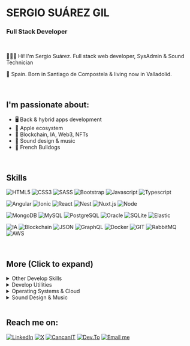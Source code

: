 
# SERGIO SUÁREZ GIL

### Full Stack Developer

</br>

👨🏻‍💻 Hi! I'm Sergio Suárez. Full stack web developer, SysAdmin & Sound Technician

📍 Spain. Born in Santiago de Compostela & living now in Valladolid.

</br>

## I'm passionate about:

- 🖥 Back & hybrid apps development
- 📱 Apple ecosystem
- 🧾 Blockchain, IA, Web3, NFTs
- 🎵 Sound design & music  
- 🐶 French Bulldogs

</br>

## Skills

![HTML5](https://img.shields.io/badge/-HTML5-%23E44D27?style=flat-square&logo=html5&logoColor=ffffff)
![CSS3](https://img.shields.io/badge/-CSS3-%230391cb?style=flat-square&logo=css3&logoColor=ffffff)
![SASS](https://img.shields.io/badge/-SASS-%23bf6190?style=flat-square&logo=sass&logoColor=ffffff)
![Bootstrap](https://img.shields.io/badge/-Bootstrap-%23563173?style=flat-square&logo=bootstrap&logoColor=ffffff)
![Javascript](https://img.shields.io/badge/-JavaScript-%23efd81e?style=flat-square&logo=JavaScript&logoColor=ffffff)
![Typescript](https://img.shields.io/badge/-Typescript-%233972c8?style=flat-square&logo=Typescript&logoColor=ffffff)

![Angular](https://img.shields.io/badge/-Angular-%23d70330?style=flat-square&logo=Angular&logoColor=ffffff)
![Ionic](https://img.shields.io/badge/-Ionic-%234c8aef?style=flat-square&logo=Ionic&logoColor=ffffff)
![React](https://img.shields.io/badge/-React-%235dcceb?style=flat-square&logo=React&logoColor=ffffff)
![Nest](https://img.shields.io/badge/-Nestjs-%23d70330?style=flat-square&logo=Nestjs&logoColor=ffffff)
![Nuxt.js](https://img.shields.io/badge/-Nuxt.js-%2300C58E?style=flat-square&logo=nuxt.js&logoColor=ffffff)
![Node](https://img.shields.io/badge/-Node-%237ec729?style=flat-square&logo=Node.js&logoColor=ffffff)

![MongoDB](https://img.shields.io/badge/-MongoDB-%233f2e1e?style=flat-square&logo=mongodb&logoColor=ffffff)
![MySQL](https://img.shields.io/badge/-MySQL-%23015e85?style=flat-square&logo=mysql&logoColor=ffffff)
![PostgreSQL](https://img.shields.io/badge/-PostgreSQL-%232f5e8e?style=flat-square&logo=postgresql&logoColor=ffffff)
![Oracle](https://img.shields.io/badge/-Oracle-%23e21921?style=flat-square&logo=oracle&logoColor=ffffff)
![SQLite](https://img.shields.io/badge/-SQLite-%233394d0?style=flat-square&logo=SQLite&logoColor=ffffff)
![Elastic](https://img.shields.io/badge/-Elastic-%2300AFAA?style=flat-square&logo=elastic&logoColor=ffffff)

![IA](https://img.shields.io/badge/-AI-%237C3AED?style=flat-square&logo=ai&logoColor=ffffff)
![Blockchain](https://img.shields.io/badge/-Blockchain-%2300CED1?style=flat-square&logo=blockchain&logoColor=ffffff)
![JSON](https://img.shields.io/badge/-JSON-%23363636?style=flat-square&logo=JSON&logoColor=ffffff)
![GraphQL](https://img.shields.io/badge/-Graphql-%23da0593?style=flat-square&logo=Graphql&logoColor=ffffff)
![Docker](https://img.shields.io/badge/-Docker-%230d97e4?style=flat-square&logo=Docker&logoColor=ffffff)
![GIT](https://img.shields.io/badge/-Git-%23e84e32?style=flat-square&logo=GIT&logoColor=ffffff)
![RabbitMQ](https://img.shields.io/badge/-RabbitMQ-%23da0593?style=flat-square&logo=RabbitMQ&logoColor=ffffff)
![AWS](https://img.shields.io/badge/-AWS-%23ef880f?style=flat-square&logo=amazon-aws&logoColor=ffffff)

</br>

## More (Click to expand)


<details>
	<summary>Other Develop Skills</summary>
	<ul>
		<li><b>Javascript</b>: JQuery, Angular, NestJs, React, Nodejs, Express, React Native, Nuxt, JQuery.</li>
		<li><b>DB</b>: PostgreSQL, MariaDB & MySQL, MongoDB, Elastic, Oracle, SQLServer. </li>
		<li><b>PHP</b>:  SlimPHP, PHPMyadmin.</li>
		<li><b>Testing</b>: Cypress, Mocha, Jest, Jasmine, Karma.</li>
		<li><b>Swift</b>: Learning to make my own WatchOS things :)</li>
		<li><b>API</b>: Nodejs, Microsoft WCF, SlimPHP, RestFUL, Swagger, JSON, GraphQL.</li>
		<li><b>Bash</b>: I love bash scripting to automate tasks.  </li>
		<li><b>Other</b>: Responsive design, MVC, MVVC, POO, Scrum, Agile.</li>
    	</ul>
</details>

<details>
	<summary>Develop Utilities</summary>
	<ul>
	       <li>Visual Studio Code.</li>
	       <li>XCode.</li>
	       <li>Android Studio.</li>
	       <li>Postman.</li>
	       <li>Insomnia.</li>
	       <li>Git Fork.</li>
	       <li>Sourcetre.</li>
	       <li>Altair GraphQL.</li>
	       <li>JIRA.</li>
	</ul>
</details>

<details>
	<summary>Operating Systems & Cloud</summary>
	<ul>
		<li><b>Systems</b>: Windows Server, MacOS, Linux.</li>
		<li><b>Cloud</b>: Amazon AWS, MS Azure, Google Cloud.</li>
		<li><b>VM</b>: Docker, Kubernetes, VMWare, VirtualBox.</li>
		<li><b>Web Servers</b>: Apache, Nginx.</li>
	</ul>
</details>

<details>
	<summary>Sound Design & Music</summary>
	<ul>
		<li>Electronic music production.</li>
		<li>Mixing & Mastering.</li>
		<li>Sampling.</li>
		<li>Sound Design.</li>
		<li>Synthesis.</li>
		<li>Ableton Live.</li>
		<li>NI Maschine.</li>
	</ul>
</details>

</br>


## Reach me on:

<a target="_blank" href="https://www.linkedin.com/in/sergio-suarez"><img src="https://img.shields.io/badge/LinkedIn-%230077B5.svg?&style=for-the-badge&logo=linkedin&logoColor=white" alt="LinkedIn"></a>
<a  target="_blank" href="https://x.com/Sergio_SZG"><img src="https://img.shields.io/badge/Sergio_SZG-%23000.svg?&style=for-the-badge&logo=x&logoColor=white" alt="X"></a>
<a  target="_blank" href="https://cancanit.com/certified/1387/"><img src="https://img.shields.io/badge/JS Certified-%233f8fa7.svg?&style=for-the-badge&logo=c&logoColor=white" alt="CancanIT"></a>
<a  target="_blank" href="https://dev.to/SergioSuarezGil"><img src="https://img.shields.io/badge/DEV.TO-%23000.svg?&style=for-the-badge&logo=dev.to&logoColor=white" alt="Dev.To"></a>
<a  target="_blank" href="mailto&#58;%73o&#37;79&#64;&#115;e%72gi&#111;su&#97;rez&#103;i%&#54;C&#46;com"><img src="https://img.shields.io/badge/Email me-%23EC5664.svg?&style=for-the-badge&logo=gmail&logoColor=white" alt="Email me"></a>


</br></br></br></br>






